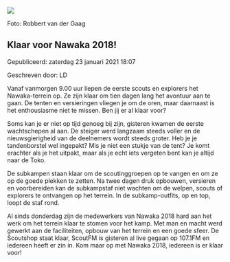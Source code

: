 


![](https://nawaka.scouting.nl/images/articles/20180806-RG-_MG_9020.jpg)


 Foto: Robbert van der Gaag
 

Klaar voor Nawaka 2018!
------------------------





 Gepubliceerd: zaterdag 23 januari 2021 18:07
   

 Geschreven door: LD
   




 Vanaf vanmorgen 9.00 uur liepen de eerste scouts en explorers het Nawaka-terrein op. Ze zijn klaar om tien dagen lang het avontuur aan te gaan. De tenten en versieringen vliegen je om de oren, maar daarnaast is het enthousiasme niet te missen. Ben jij er al klaar voor?
 



 Soms kan je er niet op tijd genoeg bij zijn, gisteren kwamen de eerste wachtschepen al aan. De steiger werd langzaam steeds voller en de nieuwsgierigheid van de deelnemers wordt steeds groter. Heb je je tandenborstel wel ingepakt? Mis je niet een stukje van de tent? Je komt erachter als je het uitpakt, maar als je echt iets vergeten bent kan je altijd naar de Toko.
 



 De subkampen staan klaar om de scoutinggroepen op te vangen en om ze op de goede plekken te zetten. Na twee dagen druk opbouwen, versieren en voorbereiden kan de subkampstaf niet wachten om de welpen, scouts of explorers te ontvangen op het terrein. In de subkamp-outfits, op en top, loopt de staf rond.
 



 Al sinds donderdag zijn de medewerkers van Nawaka 2018 hard aan het werk om het terrein klaar te stomen voor het kamp. Met man en macht werd gewerkt aan de faciliteiten, opbouw van het terrein en een goede sfeer. De Scoutshop staat klaar, ScoutFM is gisteren al live gegaan op 107.1FM en iedereen heeft er zin in. Kom maar op met Nawaka 2018, iedereen is er klaar voor!
 




